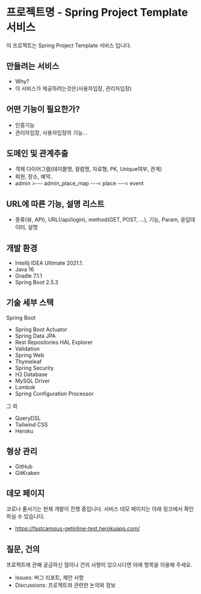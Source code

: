 # 프로젝트명 - Spring Project Template 서비스

이 프로젝트는 Spring Project Template 서비스 입니다.

## 만들려는 서비스

* Why?
* 이 서비스가 제공하려는것은(사용자입장, 관리자입장)

## 어떤 기능이 필요한가?

* 인증기능
* 관리자입장, 사용자입장의 기능...

## 도메인 및 관계추출

* 객체 다이어그램(테이블명, 컬럼명, 자료형, PK, Unique여부, 관계)
* 회원, 장소, 예약..
* admin >--- admin_place_map ---< place ---< event

## URL에 따른 기능, 설명 리스트

* 종류(뷰, API), URL(/api/login), method(GET, POST, ...), 기능, Param, 응답데이터, 설명 

## 개발 환경

* Intellij IDEA Ultimate 2021.1.
* Java 16
* Gradle 7.1.1
* Spring Boot 2.5.3

## 기술 세부 스택

Spring Boot

* Spring Boot Actuator
* Spring Data JPA
* Rest Repositories HAL Explorer
* Validation
* Spring Web
* Thymeleaf
* Spring Security
* H2 Database
* MySQL Driver
* Lombok
* Spring Configuration Processor

그 외

* QueryDSL
* Tailwind CSS
* Heroku

## 형상 관리
* GitHub
* GitKraken

## 데모 페이지

코로나 줄서기는 현재 개발이 진행 중입니다. 서비스 데모 페이지는 아래 링크에서 확인하실 수 있습니다.

* https://fastcampus-getinline-test.herokuapp.com/

## 질문, 건의

프로젝트에 관해 궁금하신 점이나 건의 사항이 있으시다면 아래 항목을 이용해 주세요.

* Issues: 버그 리포트, 제안 사항
* Discussions: 프로젝트와 관련한 논의와 정보